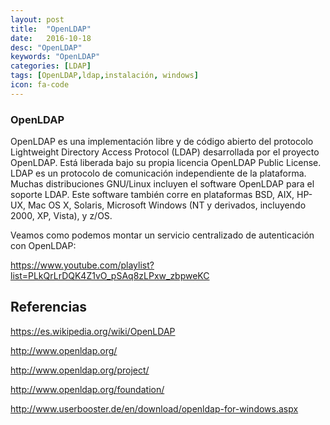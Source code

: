 ```yaml
---
layout: post
title:  "OpenLDAP"
date:   2016-10-18
desc: "OpenLDAP"
keywords: "OpenLDAP"
categories: [LDAP]
tags: [OpenLDAP,ldap,instalación, windows]
icon: fa-code
---
```


### OpenLDAP

OpenLDAP es una implementación libre y de código abierto del protocolo Lightweight Directory Access Protocol (LDAP) desarrollada por el proyecto OpenLDAP.
Está liberada bajo su propia licencia OpenLDAP Public License. LDAP es un protocolo de comunicación independiente de la plataforma.
Muchas distribuciones GNU/Linux incluyen el software OpenLDAP para el soporte LDAP. Este software también corre en plataformas BSD, AIX, HP-UX, Mac OS X, Solaris, Microsoft Windows (NT y derivados, incluyendo 2000, XP, Vista), y z/OS.

Veamos como podemos montar un servicio centralizado de autenticación con OpenLDAP:

<https://www.youtube.com/playlist?list=PLkQrLrDQK4Z1vO_pSAq8zLPxw_zbpweKC>

## Referencias
<https://es.wikipedia.org/wiki/OpenLDAP>

<http://www.openldap.org/>

<http://www.openldap.org/project/>

<http://www.openldap.org/foundation/>

<http://www.userbooster.de/en/download/openldap-for-windows.aspx>

